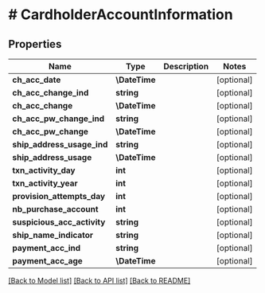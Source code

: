 # # CardholderAccountInformation

## Properties

Name | Type | Description | Notes
------------ | ------------- | ------------- | -------------
**ch_acc_date** | **\DateTime** |  | [optional]
**ch_acc_change_ind** | **string** |  | [optional]
**ch_acc_change** | **\DateTime** |  | [optional]
**ch_acc_pw_change_ind** | **string** |  | [optional]
**ch_acc_pw_change** | **\DateTime** |  | [optional]
**ship_address_usage_ind** | **string** |  | [optional]
**ship_address_usage** | **\DateTime** |  | [optional]
**txn_activity_day** | **int** |  | [optional]
**txn_activity_year** | **int** |  | [optional]
**provision_attempts_day** | **int** |  | [optional]
**nb_purchase_account** | **int** |  | [optional]
**suspicious_acc_activity** | **string** |  | [optional]
**ship_name_indicator** | **string** |  | [optional]
**payment_acc_ind** | **string** |  | [optional]
**payment_acc_age** | **\DateTime** |  | [optional]

[[Back to Model list]](../../README.md#models) [[Back to API list]](../../README.md#endpoints) [[Back to README]](../../README.md)
